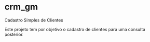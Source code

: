 # crm_gm
Cadastro Simples de Clientes

Este projeto tem por objetivo o cadastro de clientes para uma consulta posterior.
